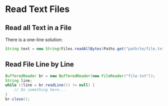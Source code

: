 # Read Text Files

## Read all Text in a File
There is a one-line solution:

```java
String text = new String(Files.readAllBytes(Paths.get("path/to/file.txt")), StandardCharsets.UTF_8);
```

## Read File Line by Line
```java
BufferedReader br = new BufferedReader(new FileReader("file.txt"));
String line;
while ((line = br.readLine()) != null) {
    // Do something here...
}
br.close();
```
